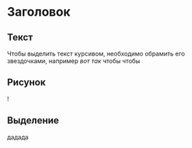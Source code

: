 # Заголовок


## Текст
Чтобы выделить текст курсивом, необходимо обрамить его звездочками, например *вот так*
чтобы чтобы

## Рисунок

!

## Выделение
дадада
